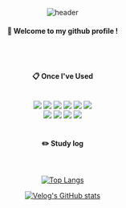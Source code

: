 <div align="center">

![header](https://capsule-render.vercel.app/api?type=Waving&text=Soozie&fontColor=ffffff&color=94aba1&height=150&fontSize=70&animation=fadeIn&fontAlignY=55)

####  :wave: Welcome to my github profile !
 <br/>
 <br/>
  
####  :clipboard: Once I've Used 
  
 <br/>
<img src="https://img.shields.io/badge/Django-092E20?style=for-the-badge&logo=Django&logoColor=white">
<img src="https://img.shields.io/badge/Python-3776AB?style=for-the-badge&logo=Python&logoColor=white">
<img src="https://img.shields.io/badge/JavaScript-F7DF1E?style=for-the-badge&logo=JavaScript&logoColor=white">
<img src="https://img.shields.io/badge/HTML5-E34F26?style=for-the-badge&logo=HTML5&logoColor=white">
<img src="https://img.shields.io/badge/CSS3-1572B6?style=for-the-badge&logo=CSS3&logoColor=white">
<img src="https://img.shields.io/badge/java-007396?style=for-the-badge&logo=java&logoColor=white"> <br/>
<img src="https://img.shields.io/badge/Axios-5A29E4?style=for-the-badge&logo=Axios&logoColor=white">
<img src="https://img.shields.io/badge/MySQL-4479A1?style=for-the-badge&logo=MySQL&logoColor=white">
<img src="https://img.shields.io/badge/github-181717?style=for-the-badge&logo=github&logoColor=white">
<img src="https://img.shields.io/badge/VSCode-007ACC?style=for-the-badge&logo=VisualStudioCode&logoColor=white">
 
   <br/>
   <br/>
   
####  :pencil2: Study log
 
  <br/>
  
[![Top Langs](https://github-readme-stats.vercel.app/api/top-langs/?username=SoozieKam&layout=compact)](https://github.com/anuraghazra/github-readme-stats)
  
[![Velog's GitHub stats](https://velog-readme-stats.vercel.app/api?name=szkam&color=dark)](https://velog.io/@szkam)
</div>
</div>
